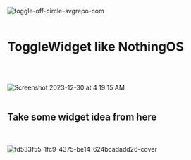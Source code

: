 

![toggle-off-circle-svgrepo-com](https://github.com/Areeb786123/ToggleWidgetsNothingOS/assets/56149022/91d72729-4aff-40ee-bb37-3042e6b3e963)
<br></br>

<h1>ToggleWidget like NothingOS</h1>
<br></br>

![Screenshot 2023-12-30 at 4 19 15 AM](https://github.com/Areeb786123/ToggleWidgetsNothingOS/assets/56149022/3815224c-4c4d-493a-bc75-f1b4362cc2db)
<br></br>
<h2>Take some  widget idea  from here </h2>

<br></br>
![fd533f55-1fc9-4375-be14-624bcadadd26-cover](https://github.com/Areeb786123/ToggleWidgetsNothingOS/assets/56149022/6a44df1d-b7f9-4f03-b0cd-6a83386087b1)

